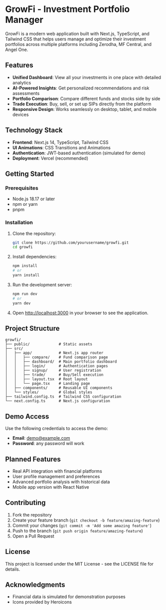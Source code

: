 # GrowFi - Investment Portfolio Manager

GrowFi is a modern web application built with Next.js, TypeScript, and Tailwind CSS that helps users manage and optimize their investment portfolios across multiple platforms including Zerodha, MF Central, and Angel One.

## Features

- **Unified Dashboard**: View all your investments in one place with detailed analytics
- **AI-Powered Insights**: Get personalized recommendations and risk assessments
- **Portfolio Comparison**: Compare different funds and stocks side by side
- **Trade Execution**: Buy, sell, or set up SIPs directly from the platform
- **Responsive Design**: Works seamlessly on desktop, tablet, and mobile devices

## Technology Stack

- **Frontend**: Next.js 14, TypeScript, Tailwind CSS
- **UI Animations**: CSS Transitions and Animations
- **Authentication**: JWT-based authentication (simulated for demo)
- **Deployment**: Vercel (recommended)

## Getting Started

### Prerequisites

- Node.js 18.17 or later
- npm or yarn
- pnpm

### Installation

1. Clone the repository:
   ```bash
   git clone https://github.com/yourusername/growfi.git
   cd growfi
   ```

2. Install dependencies:
   ```bash
   npm install
   # or
   yarn install
   ```

3. Run the development server:
   ```bash
   npm run dev
   # or
   yarn dev
   ```

4. Open [http://localhost:3000](http://localhost:3000) in your browser to see the application.

## Project Structure

```
growfi/
├── public/             # Static assets
├── src/
│   ├── app/            # Next.js app router
│   │   ├── compare/    # Fund comparison page
│   │   ├── dashboard/  # Main portfolio dashboard
│   │   ├── login/      # Authentication pages
│   │   ├── signup/     # User registration
│   │   ├── trade/      # Buy/Sell execution
│   │   ├── layout.tsx  # Root layout
│   │   └── page.tsx    # Landing page
│   ├── components/     # Reusable UI components
│   └── styles/         # Global styles
├── tailwind.config.ts  # Tailwind CSS configuration
└── next.config.ts      # Next.js configuration
```

## Demo Access

Use the following credentials to access the demo:
- **Email**: demo@example.com
- **Password**: any password will work

## Planned Features

- Real API integration with financial platforms
- User profile management and preferences
- Advanced portfolio analysis with historical data
- Mobile app version with React Native

## Contributing

1. Fork the repository
2. Create your feature branch (`git checkout -b feature/amazing-feature`)
3. Commit your changes (`git commit -m 'Add some amazing feature'`)
4. Push to the branch (`git push origin feature/amazing-feature`)
5. Open a Pull Request

## License

This project is licensed under the MIT License - see the LICENSE file for details.

## Acknowledgments

- Financial data is simulated for demonstration purposes
- Icons provided by Heroicons

